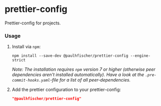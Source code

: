 # prettier-config

Prettier-config for projects.

### Usage

1. Install via `npm`:

    ```
    npm install --save-dev @paulhfischer/prettier-config --engine-strict
    ```

    _Note: The installation requires `npm` version 7 or higher (otherwise peer dependencies aren't installed automatically). Have a look at the `.pre-commit-hooks.yaml`-file for a list of all peer-dependencies._

2. Add the prettier configuration to your prettier-config:

    ```json
    "@paulhfischer/prettier-config"
    ```
